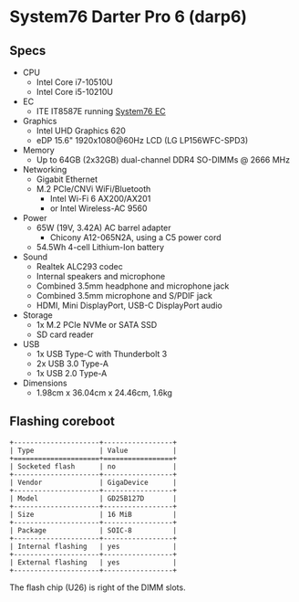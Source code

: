 # System76 Darter Pro 6 (darp6)

## Specs

- CPU
  - Intel Core i7-10510U
  - Intel Core i5-10210U
- EC
  - ITE IT8587E running [System76 EC](https://github.com/system76/ec)
- Graphics
  - Intel UHD Graphics 620
  - eDP 15.6" 1920x1080@60Hz LCD (LG LP156WFC-SPD3)
- Memory
  - Up to 64GB (2x32GB) dual-channel DDR4 SO-DIMMs @ 2666 MHz
- Networking
  - Gigabit Ethernet
  - M.2 PCIe/CNVi WiFi/Bluetooth
    - Intel Wi-Fi 6 AX200/AX201
    - or Intel Wireless-AC 9560
- Power
  - 65W (19V, 3.42A) AC barrel adapter
    - Chicony A12-065N2A, using a C5 power cord
  - 54.5Wh 4-cell Lithium-Ion battery
- Sound
  - Realtek ALC293 codec
  - Internal speakers and microphone
  - Combined 3.5mm headphone and microphone jack
  - Combined 3.5mm microphone and S/PDIF jack
  - HDMI, Mini DisplayPort, USB-C DisplayPort audio
- Storage
  - 1x M.2 PCIe NVMe or SATA SSD
  - SD card reader
- USB
  - 1x USB Type-C with Thunderbolt 3
  - 2x USB 3.0 Type-A
  - 1x USB 2.0 Type-A
- Dimensions
  - 1.98cm x 36.04cm x 24.46cm, 1.6kg


## Flashing coreboot

```{eval-rst}
+---------------------+-----------------+
| Type                | Value           |
+=====================+=================+
| Socketed flash      | no              |
+---------------------+-----------------+
| Vendor              | GigaDevice      |
+---------------------+-----------------+
| Model               | GD25B127D       |
+---------------------+-----------------+
| Size                | 16 MiB          |
+---------------------+-----------------+
| Package             | SOIC-8          |
+---------------------+-----------------+
| Internal flashing   | yes             |
+---------------------+-----------------+
| External flashing   | yes             |
+---------------------+-----------------+
```

The flash chip (U26) is right of the DIMM slots.
